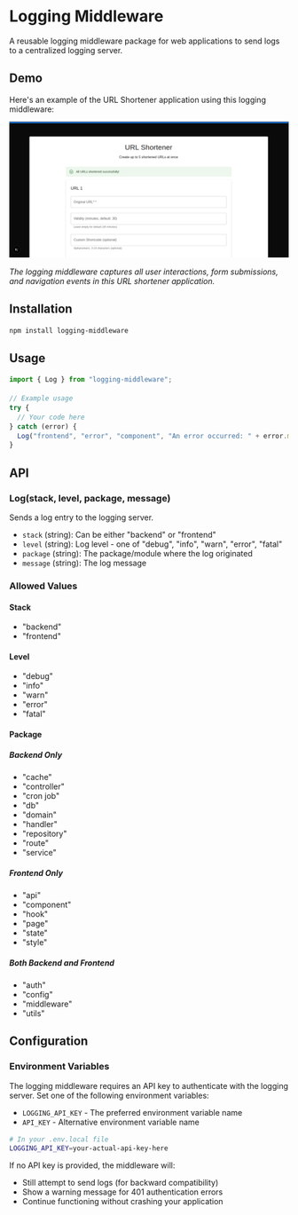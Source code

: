 # Logging Middleware

A reusable logging middleware package for web applications to send logs to a centralized logging server.

## Demo

Here's an example of the URL Shortener application using this logging middleware:

![URL Shortener Demo](../url-shortner/demo-screenshot.png)

_The logging middleware captures all user interactions, form submissions, and navigation events in this URL shortener application._

## Installation

```bash
npm install logging-middleware
```

## Usage

```javascript
import { Log } from "logging-middleware";

// Example usage
try {
  // Your code here
} catch (error) {
  Log("frontend", "error", "component", "An error occurred: " + error.message);
}
```

## API

### Log(stack, level, package, message)

Sends a log entry to the logging server.

- `stack` (string): Can be either "backend" or "frontend"
- `level` (string): Log level - one of "debug", "info", "warn", "error", "fatal"
- `package` (string): The package/module where the log originated
- `message` (string): The log message

### Allowed Values

#### Stack

- "backend"
- "frontend"

#### Level

- "debug"
- "info"
- "warn"
- "error"
- "fatal"

#### Package

##### Backend Only

- "cache"
- "controller"
- "cron job"
- "db"
- "domain"
- "handler"
- "repository"
- "route"
- "service"

##### Frontend Only

- "api"
- "component"
- "hook"
- "page"
- "state"
- "style"

##### Both Backend and Frontend

- "auth"
- "config"
- "middleware"
- "utils"

## Configuration

### Environment Variables

The logging middleware requires an API key to authenticate with the logging server. Set one of the following environment variables:

- `LOGGING_API_KEY` - The preferred environment variable name
- `API_KEY` - Alternative environment variable name

```bash
# In your .env.local file
LOGGING_API_KEY=your-actual-api-key-here
```

If no API key is provided, the middleware will:

- Still attempt to send logs (for backward compatibility)
- Show a warning message for 401 authentication errors
- Continue functioning without crashing your application
